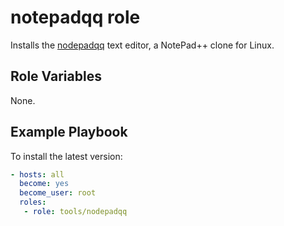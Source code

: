 # notepadqq role

Installs the [nodepadqq](https://notepadqq.com/s/) text editor, a NotePad++ clone for Linux.

## Role Variables

None.

## Example Playbook

To install the latest version:

```yaml
- hosts: all
  become: yes
  become_user: root
  roles:
   - role: tools/nodepadqq
```
